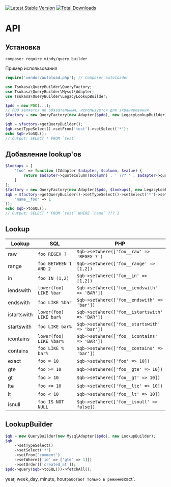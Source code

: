 [![Latest Stable Version](https://poser.pugx.org/tsukasa/query_builder/v/stable)](https://packagist.org/packages/tuskasa/query_builder)
[![Total Downloads](https://poser.pugx.org/tsukasa/query_builder/downloads)](https://packagist.org/packages/tuskasa/query_builder)

# API

## Установка

```
composer require mindy/query_builder
```

Пример использования

```php
require('vendor/autoload.php'); // Composer autoloader

use Tsukasa\QueryBuilder\QueryFactory;
use Tsukasa\QueryBuilder\Mysql\Adapter;
use Tsukasa\QueryBuilder\LegacyLookupBuilder;

$pdo = new PDO(...);
// PDO является не обязательным, используется для экранирования
$factory = new QueryFactory(new Adapter($pdo), new LegacyLookupBuilder);

$qb = $factory->getQueryBuilder();
$qb->setTypeSelect()->setFrom('test')->setSelect('*');
echo $qb->toSQL();
// Output: SELECT * FROM `test`
```

## Добавление lookup'ов

```php
$lookups = [
	'foo' => function (IAdapter $adapter, $column, $value) {
		return $adapter->quoteColumn($column) . ' ??? ' . $adapter->quoteValue($value);
	}
];
$factory = new QueryFactory(new Adapter($pdo, $lookups), new LegacyLookupBuilder);
$qb = $factory->getQueryBuilder()->setTypeSelect()->setSelect('*')->setFrom('test')->setWhere([
	'name__foo' => 1
]);
echo $qb->toSQL();
// Output: SELECT * FROM `test` WHERE `name` ??? 1
```

## Lookup

| Lookup | SQL | PHP |
|-----|----|----|
| raw | ```foo REGEX ?``` | ```$qb->setWhere(['foo__raw' => 'REGEX ?')``` |
| range | ```foo BETWEEN 1 AND 2``` | ```$qb->setWhere(['foo__range' => [1,2])``` |
| in | ```foo IN (1,2)``` | ```$qb->setWhere(['foo__in' => [1,2])``` |
| iendswith | ```lower(foo) LIKE %bar``` | ```$qb->setWhere(['foo__iendswith' => 'BAR'])``` |
| endswith | ```foo LIKE %bar``` | ```$qb->setWhere(['foo__endswith' => 'bar'])``` |
| istartswith | ```lower(foo) LIKE bar%``` | ```$qb->setWhere(['foo__istartswith' => 'BAR'])``` |
| startswith | ```foo LIKE bar%``` | ```$qb->setWhere(['foo__startswith' => 'bar'])``` |
| icontains | ```lower(foo) LIKE %bar%``` | ```$qb->setWhere(['foo__icontains' => 'BAR'])``` |
| contains | ```foo LIKE % bar%``` | ```$qb->setWhere(['foo__contains' => 'bar'])``` |
| exact | ```foo = 10``` | ```$qb->setWhere(['foo' => 10])``` |
| gte | ```foo >= 10``` | ```$qb->setWhere(['foo__gte' => 10])``` |
| gt | ```foo > 10``` | ```$qb->setWhere(['foo__gt' => 10])``` |
| lte | ```foo <= 10``` | ```$qb->setWhere(['foo__lte' => 10])``` |
| lt | ```foo < 10``` | ```$qb->setWhere(['foo__lt' => 10])``` |
| isnull | ```foo IS NOT NULL``` | ```$qb->setWhere(['foo__isnull' => false])``` |

## LookupBuilder

```php
$qb = new QueryBuilder(new MysqlAdapter($pdo), new LookupBuilder);
$qb
	->setTypeSelect()
	->setSelect('*')
	->setFrom('comment')
	->setWhere(['id' => ['gte' => 1]])
	->setOrder(['created_at']);
$pdo->query($qb->toSQL())->fetchAll();
```
 year, week_day, minute, hour` работают только в режиме `exact`.
